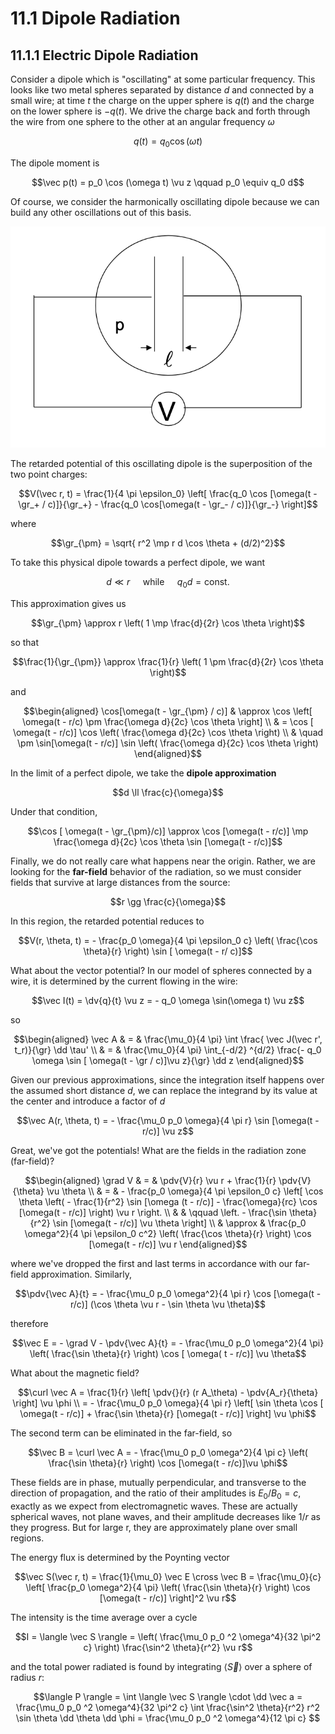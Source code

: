 # 11.1 Dipole Radiation

## 11.1.1 Electric Dipole Radiation

Consider a dipole which is "oscillating" at some particular frequency. This looks like two metal spheres separated by distance $` d `$ and connected by a small wire; at time $` t `$ the charge on the upper sphere is $` q(t) `$ and the charge on the lower sphere is $` -q(t) `$. We drive the charge back and forth through the wire from one sphere to the other at an angular frequency $` \omega `$ 

```math
q(t) = q_0 \cos (\omega t)
```

The dipole moment is
```math
\vec p(t) = p_0 \cos (\omega t) \vu z \qquad p_0 \equiv q_0 d
```

Of course, we consider the harmonically oscillating dipole because we can build any other oscillations out of this basis.

<p align="center"> <img alt="Figure 11.2" src="../img/11.2.png" /> </p>

The retarded potential of this oscillating dipole is the superposition of the two point charges:

```math
V(\vec r, t) = \frac{1}{4 \pi \epsilon_0} \left[ \frac{q_0 \cos [\omega(t - \gr_+ / c)]}{\gr_+} - \frac{q_0 \cos[\omega(t - \gr_- / c)]}{\gr_-} \right]
```

where

```math
\gr_{\pm} = \sqrt{ r^2 \mp r d \cos \theta + (d/2)^2}
```

To take this physical dipole towards a perfect dipole, we want

```math
d \ll r \quad \text{ while } \quad q_0 d = \text{const.}
```

This approximation gives us
```math
\gr_{\pm} \approx r \left( 1 \mp \frac{d}{2r} \cos \theta \right)
```

so that
```math
\frac{1}{\gr_{\pm}} \approx \frac{1}{r} \left( 1 \pm \frac{d}{2r} \cos \theta \right)
```

and

```math
\begin{aligned}
\cos[\omega(t - \gr_{\pm} / c)] & \approx \cos \left[ \omega(t - r/c) \pm \frac{\omega d}{2c} \cos \theta \right] \\
& = \cos [ \omega(t - r/c)] \cos \left( \frac{\omega d}{2c} \cos \theta \right) \\
& \quad \pm \sin[\omega(t - r/c)] \sin \left( \frac{\omega d}{2c} \cos \theta \right)
\end{aligned}
```

In the limit of a perfect dipole, we take the __dipole approximation__

```math
d \ll \frac{c}{\omega}
```

Under that condition, 
```math
\cos [ \omega(t - \gr_{\pm}/c)] \approx \cos [\omega(t - r/c)] \mp \frac{\omega d}{2c} \cos \theta \sin [\omega(t - r/c)]
```

Finally, we do not really care what happens near the origin. Rather, we are looking for the __far-field__ behavior of the radiation, so we must consider fields that survive at large distances from the source:

```math
r \gg \frac{c}{\omega}
```

In this region, the retarded potential reduces to

```math
V(r, \theta, t) = - \frac{p_0 \omega}{4 \pi \epsilon_0 c} \left( \frac{\cos \theta}{r} \right) \sin [ \omega(t - r/ c)]
```

What about the vector potential? In our model of spheres connected by a wire, it is determined by the current flowing in the wire:

```math
\vec I(t) = \dv{q}{t} \vu z = - q_0 \omega \sin(\omega t) \vu z
```

so

```math
\begin{aligned}
\vec A & = & \frac{\mu_0}{4 \pi} \int \frac{ \vec J(\vec r', t_r)}{\gr} \dd \tau' \\
& = & \frac{\mu_0}{4 \pi} \int_{-d/2} ^{d/2} \frac{- q_0 \omega \sin [ \omega(t - \gr / c)]\vu z}{\gr} \dd z
\end{aligned}
```

Given our previous approximations, since the integration itself happens over the assumed short distance $` d `$, we can replace the integrand by its value at the center and introduce a factor of $` d `$ 

```math
\vec A(r, \theta, t) = - \frac{\mu_0 p_0 \omega}{4 \pi r} \sin [\omega(t - r/c)] \vu z
```

Great, we've got the potentials! What are the fields in the radiation zone (far-field)?

```math
\begin{aligned}
\grad V & = & \pdv{V}{r} \vu r + \frac{1}{r} \pdv{V}{\theta} \vu \theta \\
& = & - \frac{p_0 \omega}{4 \pi \epsilon_0 c} \left[ \cos \theta \left( - \frac{1}{r^2} \sin [\omega (t - r/c)] - \frac{\omega}{rc} \cos [\omega(t - r/c)] \right) \vu r  \right. 
\\
& & \qquad \left. - \frac{\sin \theta}{r^2} \sin [\omega(t - r/c)] \vu \theta \right] \\
& \approx & \frac{p_0 \omega^2}{4 \pi \epsilon_0 c^2} \left( \frac{\cos \theta}{r} \right) \cos [\omega(t - r/c)] \vu r
\end{aligned}
```

where we've dropped the first and last terms in accordance with our far-field approximation. Similarly,

```math
\pdv{\vec A}{t} = - \frac{\mu_0 p_0 \omega^2}{4 \pi r} \cos [\omega(t - r/c)] (\cos \theta \vu r - \sin \theta \vu \theta)
```

therefore

```math
\vec E = - \grad V - \pdv{\vec A}{t} = - \frac{\mu_0 p_0 \omega^2}{4 \pi} \left( \frac{\sin \theta}{r} \right) \cos [ \omega( t - r/c)] \vu \theta
```

What about the magnetic field?

```math
\curl \vec A = \frac{1}{r} \left[ \pdv{}{r} (r A_\theta) - \pdv{A_r}{\theta} \right] \vu \phi \\
= - \frac{\mu_0 p_0 \omega}{4 \pi r} \left[ \sin \theta \cos [ \omega(t - r/c)] + \frac{\sin \theta}{r} [\omega(t - r/c)] \right] \vu \phi
```

The second term can be eliminated in the far-field, so
```math
\vec B = \curl \vec A = - \frac{\mu_0 p_0 \omega^2}{4 \pi c} \left( \frac{\sin \theta}{r} \right) \cos [\omega(t - r/c)]\vu \phi
```

These fields are in phase, mutually perpendicular, and transverse to the direction of propagation, and the ratio of their amplitudes is $` E_0 / B_0 = c `$, exactly as we expect from electromagnetic waves. These are actually spherical waves, not plane waves, and their amplitude decreases like $` 1/r `$ as they progress. But for large r, they are approximately plane over small regions.

The energy flux is determined by the Poynting vector

```math
\vec S(\vec r, t) = \frac{1}{\mu_0} \vec E \cross \vec B = \frac{\mu_0}{c} \left[ \frac{p_0 \omega^2}{4 \pi} \left( \frac{\sin \theta}{r} \right) \cos [\omega(t - r/c)] \right]^2 \vu r
```

The intensity is the time average over a cycle

```math
I = \langle \vec S \rangle = \left( \frac{\mu_0 p_0 ^2 \omega^4}{32 \pi^2 c} \right) \frac{\sin^2 \theta}{r^2} \vu r
```

and the total power radiated is found by integrating $` \langle \vec S \rangle `$ over a sphere of radius $` r `$:
```math
\langle P \rangle = \int \langle \vec S \rangle \cdot \dd \vec a = \frac{\mu_0 p_0 ^2 \omega^4}{32 \pi^2 c} \int \frac{\sin^2 \theta}{r^2} r^2 \sin \theta \dd \theta \dd \phi = \frac{\mu_0 p_0 ^2 \omega^4}{12 \pi c} 
```